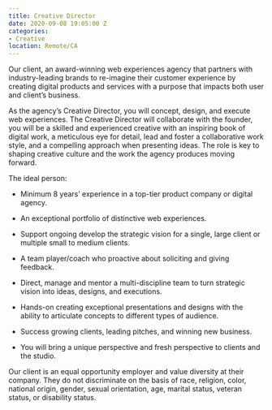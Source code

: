 ```yaml
---
title: Creative Director
date: 2020-09-08 19:05:00 Z
categories:
- Creative
location: Remote/CA
---
```


Our client, an award-winning web experiences agency that partners with industry-leading brands to re-imagine their customer experience by creating digital products and services with a purpose that impacts both user and client’s business.

As the agency’s Creative Director, you will concept, design, and execute web experiences. The Creative Director will collaborate with the founder, you will be a skilled and experienced creative with an inspiring book of digital work, a meticulous eye for detail, lead and foster a collaborative work style, and a compelling approach when presenting ideas. The role is key to shaping creative culture and the work the agency produces moving forward.

The ideal person:

* Minimum 8 years’ experience in a top-tier product company or digital agency.

* An exceptional portfolio of distinctive web experiences.

* Support ongoing develop the strategic vision for a single, large client or multiple small to medium clients.

* A team player/coach who proactive about soliciting and giving feedback.

* Direct, manage and mentor a multi-discipline team to turn strategic vision into ideas, designs, and executions.

* Hands-on creating exceptional presentations and designs with the ability to articulate concepts to different types of audience. 

* Success growing clients, leading pitches, and winning new business.

* You will bring a unique perspective and fresh perspective to clients and the studio.  

Our client is an equal opportunity employer and value diversity at their company. They do not discriminate on the basis of race, religion, color, national origin, gender, sexual orientation, age, marital status, veteran status, or disability status.